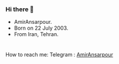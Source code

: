 ### Hi there 👋
- AmirAnsarpour.
- Born on 22 July 2003.
- From Iran, Tehran.

<h1></h1>

How to reach me:
Telegram : [AmirAnsarpour](http://t.me/AmirAnsarpour)
